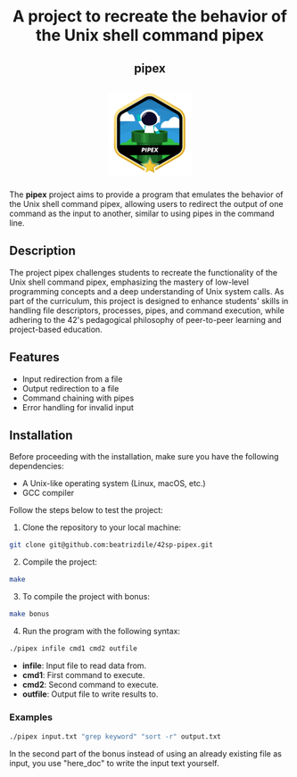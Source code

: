 <h1 align=center>
  A project to recreate the behavior of the Unix shell command pipex
 </h1>
<h2 align=center>
  pipex
</h2>
<h2 align=center>

  ![pipex Logo](https://github.com/beatrizdile/beatrizdile-utils/blob/master/pipexm.png)
</h2>

The **pipex** project aims to provide a program that emulates the behavior of the Unix shell command pipex, allowing users to redirect the output of one command as the input to another, similar to using pipes in the command line.

## Description

The project pipex challenges students to recreate the functionality of the Unix shell command pipex, emphasizing the mastery of low-level programming concepts and a deep understanding of Unix system calls. As part of the curriculum, this project is designed to enhance students' skills in handling file descriptors, processes, pipes, and command execution, while adhering to the 42's pedagogical philosophy of peer-to-peer learning and project-based education.

## Features

- Input redirection from a file
- Output redirection to a file
- Command chaining with pipes
- Error handling for invalid input

## Installation

Before proceeding with the installation, make sure you have the following dependencies:

- A Unix-like operating system (Linux, macOS, etc.)
- GCC compiler

Follow the steps below to test the project: 

1. Clone the repository to your local machine:

```bash
git clone git@github.com:beatrizdile/42sp-pipex.git
```

2. Compile the project:
```bash
make
```
3. To compile the project with bonus:
```bash
make bonus
```
4. Run the program with the following syntax:
```bash
./pipex infile cmd1 cmd2 outfile
```
- **infile**: Input file to read data from.
- **cmd1**: First command to execute.
- **cmd2**: Second command to execute.
- **outfile**: Output file to write results to.

### Examples
```bash
./pipex input.txt "grep keyword" "sort -r" output.txt
```

In the second part of the bonus instead of using an already existing file as input, you use "here_doc" to write the input text yourself.
